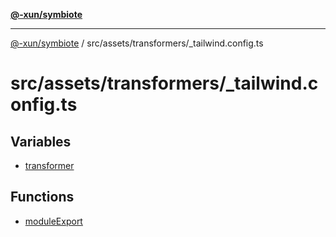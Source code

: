 [**@-xun/symbiote**](../../../../README.md)

***

[@-xun/symbiote](../../../../README.md) / src/assets/transformers/\_tailwind.config.ts

# src/assets/transformers/\_tailwind.config.ts

## Variables

- [transformer](variables/transformer.md)

## Functions

- [moduleExport](functions/moduleExport.md)
